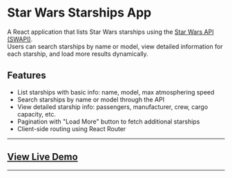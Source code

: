 # Star Wars Starships App

A React application that lists Star Wars starships using the [Star Wars API (SWAPI)](https://swapi.dev/).  
Users can search starships by name or model, view detailed information for each starship, and load more results dynamically.

## Features

- List starships with basic info: name, model, max atmosphering speed
- Search starships by name or model through the API
- View detailed starship info: passengers, manufacturer, crew, cargo capacity, etc.
- Pagination with "Load More" button to fetch additional starships
- Client-side routing using React Router

---

## [View Live Demo](https://your-live-demo-link.com)

---
